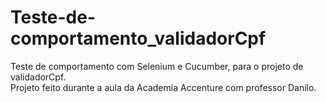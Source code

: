 # Teste-de-comportamento_validadorCpf
Teste de comportamento com Selenium e Cucumber, para o projeto de validadorCpf.                                                  
Projeto feito durante a aula da Academia Accenture com professor Danilo.
